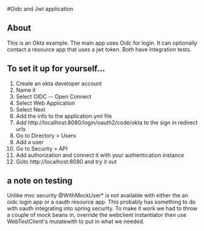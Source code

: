 #Oidc and Jwt application

## About

This is an Okta example.   The main app uses Oidc for login.   It can optionally contact a resource app that uses a jwt token.  Both have integration tests.

## To set it up for yourself... 

1. Create an okta developer account
1. Name it
1. Select OIDC -- Open Connect
1. Select Web Application
1. Select Next
1. Add the info to the application.yml file
1. Add http://localhost:8080/login/oauth2/code/okta to the sign in redirect urls
1. Go to Directory &gt; Users
1. Add a user
1. Go to Security  &gt; API
1. Add authorization and connect it with your authentication instance
1. Goto http://localhost:8080 and try it out



## a note on testing

Unlike mvc security @WithMockUser* is not available with either the an oidc login app or a oauth resource app.  This probably has something to do with 
oauth integrating into spring security.  To make it work we had to throw a couple of mock beans in, override the webclient instantiator 
then use WebTestClient's mutatewith to put in what we needed.